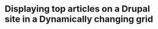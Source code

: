 Displaying top articles on a Drupal site in a Dynamically changing grid 
=======================================================================
